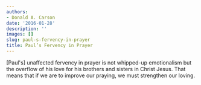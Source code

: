 ```yaml
---
authors:
- Donald A. Carson
date: '2016-01-28'
description: ''
images: []
slug: paul-s-fervency-in-prayer
title: Paul’s Fervency in Prayer
---
```


[Paul's] unaffected fervency in prayer is not whipped-up emotionalism but the overflow of his love for his brothers and sisters in Christ Jesus. That means that if we are to improve our praying, we must strengthen our loving.